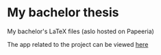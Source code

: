 # My bachelor thesis
My bachelor's LaTeX files (aslo hosted on Papeeria)

The app related to the project can be viewed [here](https://github.com/viktorashi/Open-CoNtRol)
